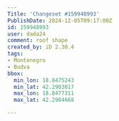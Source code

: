 ```yaml
---
Title: 'Changeset #159948993'
PublishDate: 2024-12-05T09:17:00Z
id: 159948993
user: dada24
comment: roof shape
created_by: iD 2.30.4
tags:
- Montenegro
- Budva
bbox:
  min_lon: 18.8475243
  min_lat: 42.2903017
  max_lon: 18.8477311
  max_lat: 42.2904668

---
```


